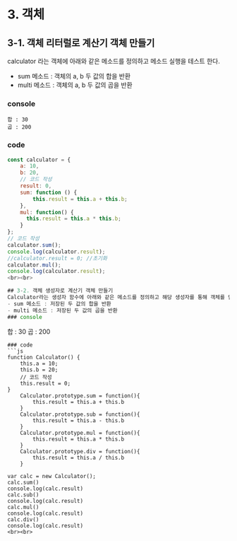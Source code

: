 # 3. 객체

## 3-1. 객체 리터럴로 계산기 객체 만들기
calculator 라는 객체에 아래와 같은 메소드를 정의하고 메소드 실행을 테스트 한다.
- sum 메소드 : 객체의 a, b 두 값의 합을 반환
- multi 메소드 : 객체의 a, b 두 값의 곱을 반환
### console
```
합 : 30
곱 : 200
```
### code
```js
const calculator = {
    a: 10,
    b: 20,
    // 코드 작성
    result: 0,
    sum: function () {
        this.result = this.a + this.b;
    },
    mul: function() {
      this.result = this.a * this.b;
    }
};
// 코드 작성
calculator.sum();
console.log(calculator.result);
//calculator.result = 0; //초기화
calculator.mul();
console.log(calculator.result);
<br><br>

## 3-2. 객체 생성자로 계산기 객체 만들기
Calculator라는 생성자 함수에 아래와 같은 메소드를 정의하고 해당 생성자를 통해 객체를 만들어 메소드 실행을 테스트 한다.
- sum 메소드 : 저장된 두 값의 합을 반환
- multi 메소드 : 저장된 두 값의 곱을 반환
### console
```
합 : 30
곱 : 200
```
### code
```js
function Calculator() {
    this.a = 10;
    this.b = 20;
    // 코드 작성
    this.result = 0;
}
    Calculator.prototype.sum = function(){
        this.result = this.a + this.b
    }
    Calculator.prototype.sub = function(){
        this.result = this.a - this.b
    }
    Calculator.prototype.mul = function(){
        this.result = this.a * this.b
    }
    Calculator.prototype.div = function(){
        this.result = this.a / this.b
    }
    
var calc = new Calculator();
calc.sum()
console.log(calc.result)
calc.sub()
console.log(calc.result)
calc.mul()
console.log(calc.result)
calc.div()
console.log(calc.result)
<br><br>
